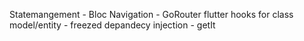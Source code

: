
Statemangement - Bloc
Navigation - GoRouter
flutter hooks for class
model/entity - freezed
depandecy injection - getIt
